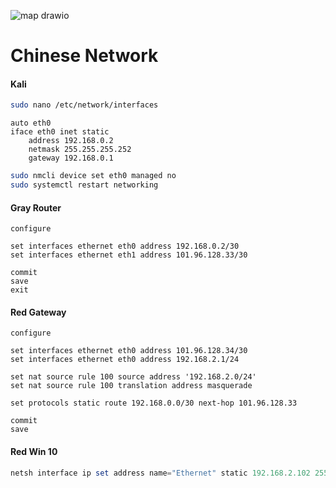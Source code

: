 ![map drawio](https://github.com/user-attachments/assets/b726055e-fd09-4b6d-be2a-d3c7518d3233)

# Chinese Network

#### Kali

```bash
sudo nano /etc/network/interfaces
```
```nano
auto eth0
iface eth0 inet static
    address 192.168.0.2
    netmask 255.255.255.252
    gateway 192.168.0.1
```
```bash
sudo nmcli device set eth0 managed no
sudo systemctl restart networking
```

#### Gray Router 

```VyOS
configure

set interfaces ethernet eth0 address 192.168.0.2/30
set interfaces ethernet eth1 address 101.96.128.33/30

commit
save
exit
```

#### Red Gateway

``` Vyos
configure

set interfaces ethernet eth0 address 101.96.128.34/30
set interfaces ethernet eth0 address 192.168.2.1/24

set nat source rule 100 source address '192.168.2.0/24'
set nat source rule 100 translation address masquerade

set protocols static route 192.168.0.0/30 next-hop 101.96.128.33

commit
save
```

#### Red Win 10

```powershell
netsh interface ip set address name="Ethernet" static 192.168.2.102 255.255.255.0 192.168.2.1
```
